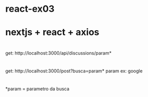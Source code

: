 # react-ex03
# nextjs + react + axios

#
get: http://localhost:3000/api/discussions/param*
#
get: http://localhost:3000/post?busca=param*
param ex: google
#
*param = parametro da busca
